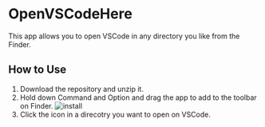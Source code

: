 # OpenVSCodeHere
This app allows you to open VSCode in any directory you like from the Finder.

## How to Use
1. Download the repository and unzip it.
1. Hold down Command and Option and drag the app to add to the toolbar on Finder.
![install](https://github.com/seihello/open-vscode-here/assets/34885995/58d1ccba-de33-4e68-aaab-5accd3da9c09)
1. Click the icon in a direcotry you want to open on VSCode.